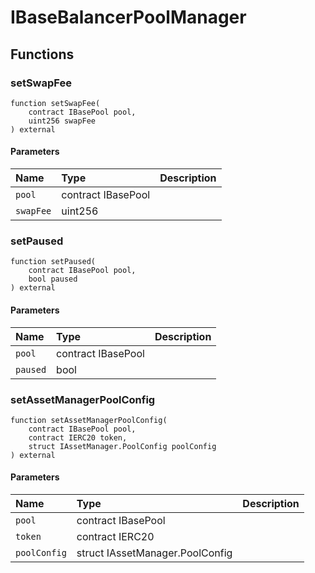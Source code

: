 # IBaseBalancerPoolManager

## Functions

### setSwapFee

```solidity
function setSwapFee(
    contract IBasePool pool,
    uint256 swapFee
) external
```

#### Parameters

| Name | Type | Description |
| :--- | :--- | :---------- |
| `pool` | contract IBasePool |  |
| `swapFee` | uint256 |  |

### setPaused

```solidity
function setPaused(
    contract IBasePool pool,
    bool paused
) external
```

#### Parameters

| Name | Type | Description |
| :--- | :--- | :---------- |
| `pool` | contract IBasePool |  |
| `paused` | bool |  |

### setAssetManagerPoolConfig

```solidity
function setAssetManagerPoolConfig(
    contract IBasePool pool,
    contract IERC20 token,
    struct IAssetManager.PoolConfig poolConfig
) external
```

#### Parameters

| Name | Type | Description |
| :--- | :--- | :---------- |
| `pool` | contract IBasePool |  |
| `token` | contract IERC20 |  |
| `poolConfig` | struct IAssetManager.PoolConfig |  |


